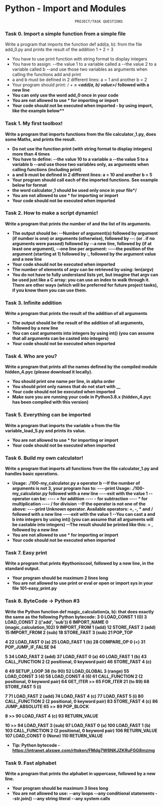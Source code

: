 # Python - Import and Modules
                                    PROJECT/TASK QUESTIONS

### Task 0. Import a simple function from a simple file

Write a program that imports the function def add(a, b): from the file add_0.py and prints the result of the addition 1 + 2 = 3
- You have to use print function with string format to display integers
- You have to assign:
--the value 1 to a variable called a
--the value 2 to a variable called b
--and use those two variables as arguments when calling the functions add and print
- a and b must be defined in 2 different lines: a = 1 and another b = 2
- Your program should print: /*<a value> + <b value> = <add(a, b) value>*/ followed with a new line
- You can only use the word add_0 once in your code
- You are not allowed to use * for importing or __import__
- Your code should not be executed when imported - by using __import__, like the example below**

### Task 1. My first toolbox!

Write a program that imports functions from the file calculator_1.py, does some Maths, and prints the result.
- Do not use the function print (with string format to display integers) more than 4 times
- You have to define:
--the value 10 to a variable a
--the value 5 to a variable b
--and use those two variables only, as arguments when calling functions (including print)
- a and b must be defined in 2 different lines: a = 10 and another b = 5
- Your program should call each of the imported functions. See example below for format
- the word calculator_1 should be used only once in your file*/
- You are not allowed to use * for importing or __import__
- Your code should not be executed when imported

### Task 2. How to make a script dynamic!

Write a program that prints the number of and the list of its arguments.
- The output should be:
--Number of argument(s) followed by argument (if number is one) or arguments (otherwise), followed by
--: (or . if no arguments were passed) followed by
--a new line, followed by (if at least one argument),
--one line per argument:
----the position of the argument (starting at 1) followed by :, followed by the argument value and a new line
- Your code should not be executed when imported
- The number of elements of argv can be retrieved by using: len(argv)
- You do not have to fully understand lists yet, but imagine that argv can be used just like a C array: you can use an index to walk through it. There are other ways (which will be preferred for future project tasks), if you know them you can use them.

### Task 3. Infinite addition

Write a program that prints the result of the addition of all arguments
- The output should be the result of the addition of all arguments, followed by a new line
- You can cast arguments into integers by using int() (you can assume that all arguments can be casted into integers)
- Your code should not be executed when imported

### Task 4. Who are you?

Write a program that prints all the names defined by the compiled module hidden_4.pyc (please download it locally).
- You should print one name per line, in alpha order
- You should print only names that do not start with __
- Your code should not be executed when imported
- Make sure you are running your code in Python3.8.x (hidden_4.pyc has been compiled with this version)

### Task 5. Everything can be imported

Write a program that imports the variable a from the file variable_load_5.py and prints its value.
- You are not allowed to use * for importing or __import__
- Your code should not be executed when imported

### Task 6. Build my own calculator!

Write a program that imports all functions from the file calculator_1.py and handles basic operations.
- Usage: ./100-my_calculator.py a operator b
--If the number of arguments is not 3, your program has to:
----print Usage: ./100-my_calculator.py <a> <operator> <b> followed with a new line
----exit with the value 1
--operator can be:
---- + for addition
---- - for subtraction
---- * for multiplication
---- /  for division
--If the operator is not one of the above:
----print Unknown operator. Available operators: +, -, * and / followed with a new line
----exit with the value 1
--You can cast a and b into integers by using int() (you can assume that all arguments will be castable into integers)
--The result should be printed like this: <a> <operator> <b> = <result>, followed by a new line
- You are not allowed to use * for importing or __import__
- Your code should not be executed when imported

### Task 7. Easy print

Write a program that prints #pythoniscool, followed by a new line, in the standard output.
- Your program should be maximum 2 lines long
- You are not allowed to use print or eval or open or import sys in your file 101-easy_print.py

### Task 8. ByteCode -> Python #3

Write the Python function def magic_calculation(a, b): that does exactly the same as the following Python bytecode:
3           0 LOAD_CONST               1 (0)
              3 LOAD_CONST               2 (('add', 'sub'))
              6 IMPORT_NAME              0 (magic_calculation_102)
              9 IMPORT_FROM              1 (add)
             12 STORE_FAST               2 (add)
             15 IMPORT_FROM              2 (sub)
             18 STORE_FAST               3 (sub)
             21 POP_TOP

  4          22 LOAD_FAST                0 (a)
             25 LOAD_FAST                1 (b)
             28 COMPARE_OP               0 (<)
             31 POP_JUMP_IF_FALSE       94

  5          34 LOAD_FAST                2 (add)
             37 LOAD_FAST                0 (a)
             40 LOAD_FAST                1 (b)
             43 CALL_FUNCTION            2 (2 positional, 0 keyword pair)
             46 STORE_FAST               4 (c)

  6          49 SETUP_LOOP              38 (to 90)
             52 LOAD_GLOBAL              3 (range)
             55 LOAD_CONST               3 (4)
             58 LOAD_CONST               4 (6)
             61 CALL_FUNCTION            2 (2 positional, 0 keyword pair)
             64 GET_ITER
        >>   65 FOR_ITER                21 (to 89)
             68 STORE_FAST               5 (i)

  7          71 LOAD_FAST                2 (add)
             74 LOAD_FAST                4 (c)
             77 LOAD_FAST                5 (i)
             80 CALL_FUNCTION            2 (2 positional, 0 keyword pair)
             83 STORE_FAST               4 (c)
             86 JUMP_ABSOLUTE           65
        >>   89 POP_BLOCK

  8     >>   90 LOAD_FAST                4 (c)
             93 RETURN_VALUE

 10     >>   94 LOAD_FAST                3 (sub)
             97 LOAD_FAST                0 (a)
            100 LOAD_FAST                1 (b)
            103 CALL_FUNCTION            2 (2 positional, 0 keyword pair)
            106 RETURN_VALUE
            107 LOAD_CONST               0 (None)
            110 RETURN_VALUE
- Tip: Python bytecode - https://intranet.alxswe.com/rltoken/FMdg7W8NKJZKRuFGG8mzmg

### Task 9. Fast alphabet

Write a program that prints the alphabet in uppercase, followed by a new line.
- Your program should be maximum 3 lines long
- You are not allowed to use:
--any loops
--any conditional statements
--str.join()
--any string literal
--any system calls
